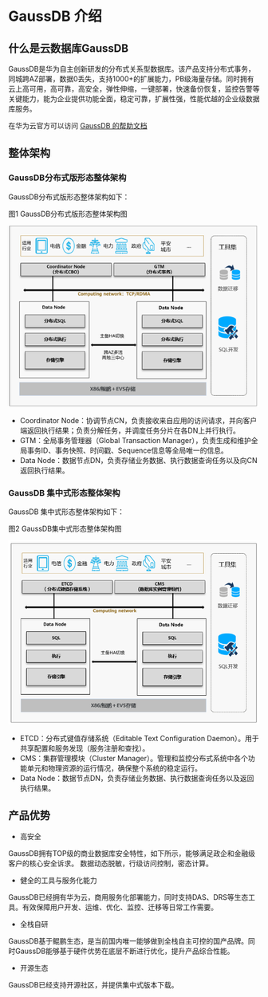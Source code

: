 # GaussDB 介绍

## 什么是云数据库GaussDB

GaussDB是华为自主创新研发的分布式关系型数据库。该产品支持分布式事务，同城跨AZ部署，数据0丢失，支持1000+的扩展能力，PB级海量存储。同时拥有云上高可用，高可靠，高安全，弹性伸缩，一键部署，快速备份恢复，监控告警等关键能力，能为企业提供功能全面，稳定可靠，扩展性强，性能优越的企业级数据库服务。

在华为云官方可以访问 [GaussDB 的帮助文档](https://support.huaweicloud.com/wtsnew-gaussdb/index.html)

## 整体架构

### GaussDB分布式版形态整体架构

GaussDB分布式版形态整体架构如下：

图1 GaussDB分布式版形态整体架构图

![GaussDB分布式版形态整体架构图](../assets/1-1.png)

- Coordinator Node：协调节点CN，负责接收来自应用的访问请求，并向客户端返回执行结果；负责分解任务，并调度任务分片在各DN上并行执行。
- GTM：全局事务管理器（Global Transaction Manager），负责生成和维护全局事务ID、事务快照、时间戳、Sequence信息等全局唯一的信息。
- Data Node：数据节点DN，负责存储业务数据、执行数据查询任务以及向CN返回执行结果。


### GaussDB 集中式形态整体架构

GaussDB 集中式形态整体架构如下：

图2 GaussDB集中式形态整体架构图

![GaussDB集中式形态整体架构图](../assets/1-2.png)

- ETCD：分布式键值存储系统（Editable Text Configuration Daemon）。用于共享配置和服务发现（服务注册和查找）。
- CMS：集群管理模块（Cluster Manager）。管理和监控分布式系统中各个功能单元和物理资源的运行情况，确保整个系统的稳定运行。
- Data Node：数据节点DN，负责存储业务数据、执行数据查询任务以及返回执行结果。


## 产品优势

- 高安全

GaussDB拥有TOP级的商业数据库安全特性，如下所示，能够满足政企和金融级客户的核心安全诉求。
数据动态脱敏，行级访问控制，密态计算。

- 健全的工具与服务化能力

GaussDB已经拥有华为云，商用服务化部署能力，同时支持DAS、DRS等生态工具。有效保障用户开发、运维、优化、监控、迁移等日常工作需要。

- 全栈自研

GaussDB基于鲲鹏生态，是当前国内唯一能够做到全栈自主可控的国产品牌。同时GaussDB能够基于硬件优势在底层不断进行优化，提升产品综合性能。

- 开源生态

GaussDB已经支持开源社区，并提供集中式版本下载。
